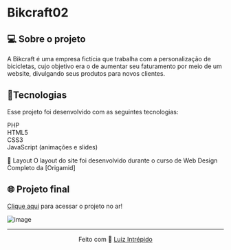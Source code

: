 # Bikcraft02
 
 <h2>💻 Sobre o projeto</h2>
A Bikcraft é uma empresa fictícia que trabalha com a personalização de bicicletas, cujo objetivo era o de aumentar seu faturamento por meio de um website, divulgando seus produtos para novos clientes.

 <h2>🚀Tecnologias</h2>
Esse projeto foi desenvolvido com as seguintes tecnologias:

PHP<br> 
HTML5<br> 
CSS3<br> 
JavaScript (animações e slides)

🔖 Layout 
O layout do site foi desenvolvido durante o curso de Web Design Completo da [Origamid]

## 🌐 Projeto final
[Clique aqui](https://luizintrepido.github.io/bikcraft02/) para acessar o projeto no ar!

![image](https://user-images.githubusercontent.com/93409913/186536653-ef261ca4-f2fd-4cf1-a8ad-3c9ede28b454.png)



---
<p align="center">
  Feito com 🖤 <a href="https://www.linkedin.com/in/luizintrepido/">Luiz Intrépido</a>
</p>





